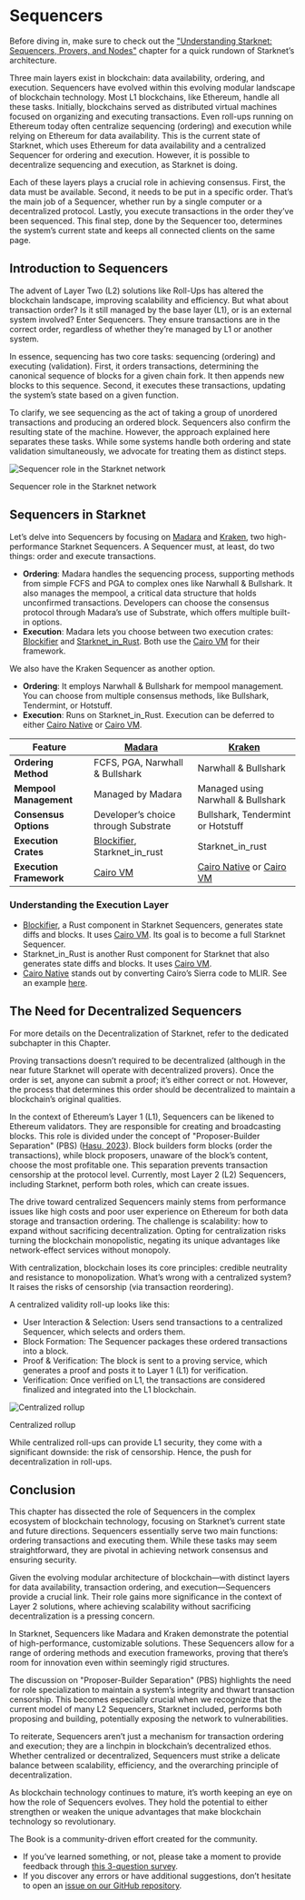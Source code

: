 # Sequencers

Before diving in, make sure to check out the ["Understanding Starknet: Sequencers, Provers, and Nodes"](https://book.starknet.io/chapter\_3/topology.html) chapter for a quick rundown of Starknet’s architecture.

Three main layers exist in blockchain: data availability, ordering, and execution. Sequencers have evolved within this evolving modular landscape of blockchain technology. Most L1 blockchains, like Ethereum, handle all these tasks. Initially, blockchains served as distributed virtual machines focused on organizing and executing transactions. Even roll-ups running on Ethereum today often centralize sequencing (ordering) and execution while relying on Ethereum for data availability. This is the current state of Starknet, which uses Ethereum for data availability and a centralized Sequencer for ordering and execution. However, it is possible to decentralize sequencing and execution, as Starknet is doing.

Each of these layers plays a crucial role in achieving consensus. First, the data must be available. Second, it needs to be put in a specific order. That’s the main job of a Sequencer, whether run by a single computer or a decentralized protocol. Lastly, you execute transactions in the order they’ve been sequenced. This final step, done by the Sequencer too, determines the system’s current state and keeps all connected clients on the same page.

## Introduction to Sequencers

The advent of Layer Two (L2) solutions like Roll-Ups has altered the blockchain landscape, improving scalability and efficiency. But what about transaction order? Is it still managed by the base layer (L1), or is an external system involved? Enter Sequencers. They ensure transactions are in the correct order, regardless of whether they’re managed by L1 or another system.

In essence, sequencing has two core tasks: sequencing (ordering) and executing (validation). First, it orders transactions, determining the canonical sequence of blocks for a given chain fork. It then appends new blocks to this sequence. Second, it executes these transactions, updating the system’s state based on a given function.

To clarify, we see sequencing as the act of taking a group of unordered transactions and producing an ordered block. Sequencers also confirm the resulting state of the machine. However, the approach explained here separates these tasks. While some systems handle both ordering and state validation simultaneously, we advocate for treating them as distinct steps.

![Sequencer role in the Starknet network](../img/ch03-sequencer.png)

Sequencer role in the Starknet network

## Sequencers in Starknet

Let’s delve into Sequencers by focusing on [Madara](https://github.com/keep-starknet-strange/madara) and [Kraken](https://github.com/lambdaclass/starknet\_stack/tree/main/sequencer), two high-performance Starknet Sequencers. A Sequencer must, at least, do two things: order and execute transactions.

* **Ordering**: Madara handles the sequencing process, supporting methods from simple FCFS and PGA to complex ones like Narwhall & Bullshark. It also manages the mempool, a critical data structure that holds unconfirmed transactions. Developers can choose the consensus protocol through Madara’s use of Substrate, which offers multiple built-in options.
* **Execution**: Madara lets you choose between two execution crates: [Blockifier](https://github.com/starkware-libs/blockifier/tree/main) and [Starknet\_in\_Rust](https://github.com/lambdaclass/starknet\_in\_rust). Both use the [Cairo VM](https://github.com/lambdaclass/cairo-vm) for their framework.

We also have the Kraken Sequencer as another option.

* **Ordering**: It employs Narwhall & Bullshark for mempool management. You can choose from multiple consensus methods, like Bullshark, Tendermint, or Hotstuff.
* **Execution**: Runs on Starknet\_in\_Rust. Execution can be deferred to either [Cairo Native](https://github.com/lambdaclass/cairo\_native) or [Cairo VM](https://github.com/lambdaclass/cairo-vm).

| Feature                 | [Madara](https://github.com/keep-starknet-strange/madara)                                | [Kraken](https://github.com/lambdaclass/starknet\_stack/tree/main/sequencer)                                        |
| ----------------------- | ---------------------------------------------------------------------------------------- | ------------------------------------------------------------------------------------------------------------------- |
| **Ordering Method**     | FCFS, PGA, Narwhall & Bullshark                                                          | Narwhall & Bullshark                                                                                                |
| **Mempool Management**  | Managed by Madara                                                                        | Managed using Narwhall & Bullshark                                                                                  |
| **Consensus Options**   | Developer’s choice through Substrate                                                     | Bullshark, Tendermint or Hotstuff                                                                                   |
| **Execution Crates**    | [Blockifier](https://github.com/starkware-libs/blockifier/tree/main), Starknet\_in\_rust | Starknet\_in\_rust                                                                                                  |
| **Execution Framework** | [Cairo VM](https://github.com/lambdaclass/cairo-vm)                                      | [Cairo Native](https://github.com/lambdaclass/cairo\_native) or [Cairo VM](https://github.com/lambdaclass/cairo-vm) |

### Understanding the Execution Layer

* [Blockifier](https://github.com/starkware-libs/blockifier/tree/main), a Rust component in Starknet Sequencers, generates state diffs and blocks. It uses [Cairo VM](https://github.com/lambdaclass/cairo-vm). Its goal is to become a full Starknet Sequencer.
* Starknet\_in\_Rust is another Rust component for Starknet that also generates state diffs and blocks. It uses [Cairo VM](https://github.com/lambdaclass/cairo-vm).
* [Cairo Native](https://github.com/lambdaclass/cairo\_native) stands out by converting Cairo’s Sierra code to MLIR. See an example [here](https://github.com/lambdaclass/cairo\_native/blob/main/examples/erc20.rs).

## The Need for Decentralized Sequencers

For more details on the Decentralization of Starknet, refer to the dedicated subchapter in this Chapter.

Proving transactions doesn’t required to be decentralized (although in the near future Starknet will operate with decentralized provers). Once the order is set, anyone can submit a proof; it’s either correct or not. However, the process that determines this order should be decentralized to maintain a blockchain’s original qualities.

In the context of Ethereum’s Layer 1 (L1), Sequencers can be likened to Ethereum validators. They are responsible for creating and broadcasting blocks. This role is divided under the concept of "Proposer-Builder Separation" (PBS) ([Hasu, 2023](https://www.youtube.com/watch?v=6xS0xMzh9Tc)). Block builders form blocks (order the transactions), while block proposers, unaware of the block’s content, choose the most profitable one. This separation prevents transaction censorship at the protocol level. Currently, most Layer 2 (L2) Sequencers, including Starknet, perform both roles, which can create issues.

The drive toward centralized Sequencers mainly stems from performance issues like high costs and poor user experience on Ethereum for both data storage and transaction ordering. The challenge is scalability: how to expand without sacrificing decentralization. Opting for centralization risks turning the blockchain monopolistic, negating its unique advantages like network-effect services without monopoly.

With centralization, blockchain loses its core principles: credible neutrality and resistance to monopolization. What’s wrong with a centralized system? It raises the risks of censorship (via transaction reordering).

A centralized validity roll-up looks like this:

* User Interaction & Selection: Users send transactions to a centralized Sequencer, which selects and orders them.
* Block Formation: The Sequencer packages these ordered transactions into a block.
* Proof & Verification: The block is sent to a proving service, which generates a proof and posts it to Layer 1 (L1) for verification.
* Verification: Once verified on L1, the transactions are considered finalized and integrated into the L1 blockchain.

![Centralized rollup](../img/ch03-centralized-rollup.png)

Centralized rollup

While centralized roll-ups can provide L1 security, they come with a significant downside: the risk of censorship. Hence, the push for decentralization in roll-ups.

## Conclusion

This chapter has dissected the role of Sequencers in the complex ecosystem of blockchain technology, focusing on Starknet’s current state and future directions. Sequencers essentially serve two main functions: ordering transactions and executing them. While these tasks may seem straightforward, they are pivotal in achieving network consensus and ensuring security.

Given the evolving modular architecture of blockchain—with distinct layers for data availability, transaction ordering, and execution—Sequencers provide a crucial link. Their role gains more significance in the context of Layer 2 solutions, where achieving scalability without sacrificing decentralization is a pressing concern.

In Starknet, Sequencers like Madara and Kraken demonstrate the potential of high-performance, customizable solutions. These Sequencers allow for a range of ordering methods and execution frameworks, proving that there’s room for innovation even within seemingly rigid structures.

The discussion on "Proposer-Builder Separation" (PBS) highlights the need for role specialization to maintain a system’s integrity and thwart transaction censorship. This becomes especially crucial when we recognize that the current model of many L2 Sequencers, Starknet included, performs both proposing and building, potentially exposing the network to vulnerabilities.

To reiterate, Sequencers aren’t just a mechanism for transaction ordering and execution; they are a linchpin in blockchain’s decentralized ethos. Whether centralized or decentralized, Sequencers must strike a delicate balance between scalability, efficiency, and the overarching principle of decentralization.

As blockchain technology continues to mature, it’s worth keeping an eye on how the role of Sequencers evolves. They hold the potential to either strengthen or weaken the unique advantages that make blockchain technology so revolutionary.

The Book is a community-driven effort created for the community.

* If you’ve learned something, or not, please take a moment to provide feedback through [this 3-question survey](https://a.sprig.com/WTRtdlh2VUlja09lfnNpZDo4MTQyYTlmMy03NzdkLTQ0NDEtOTBiZC01ZjAyNDU0ZDgxMzU=).
* If you discover any errors or have additional suggestions, don’t hesitate to open an [issue on our GitHub repository](https://github.com/starknet-edu/starknetbook/issues).
